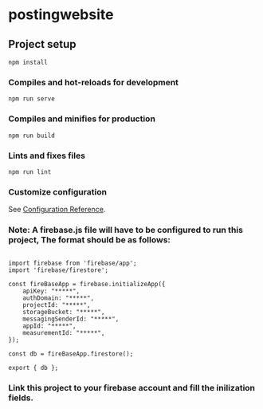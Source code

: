 # postingwebsite

## Project setup
```
npm install
```

### Compiles and hot-reloads for development
```
npm run serve
```

### Compiles and minifies for production
```
npm run build
```

### Lints and fixes files
```
npm run lint
```

### Customize configuration
See [Configuration Reference](https://cli.vuejs.org/config/).


### Note: A firebase.js file will have to be configured to run this project, The format should be as follows:

```

import firebase from 'firebase/app';
import 'firebase/firestore';

const fireBaseApp = firebase.initializeApp({
    apiKey: "*****",
    authDomain: "*****",
    projectId: "*****",
    storageBucket: "*****",
    messagingSenderId: "*****",
    appId: "*****",
    measurementId: "*****",
});

const db = fireBaseApp.firestore();

export { db };

```


### Link this project to your firebase account and fill the inilization fields.
